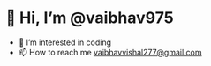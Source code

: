 # 👋 Hi, I’m @vaibhav975
- 👀 I’m interested in coding
- 📫 How to reach me vaibhavvishal277@gmail.com 

<!---
vaibhav975/vaibhav975 is a ✨ special ✨ repository because its `README.md` (this file) appears on your GitHub profile.
You can click the Preview link to take a look at your changes.
--->

